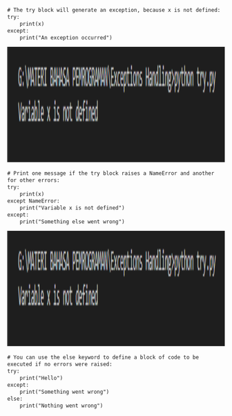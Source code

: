     # The try block will generate an exception, because x is not defined:
    try:
        print(x)
    except:
        print("An exception occurred")
        
<img src="img/try.PNG" alt="img1" width="578" height="267">
    
    # Print one message if the try block raises a NameError and another for other errors:
    try:
        print(x)
    except NameError:
        print("Variable x is not defined")
    except:
        print("Something else went wrong")
    
<img src="img/try.PNG" alt="img1" width="578" height="267">

    # You can use the else keyword to define a block of code to be executed if no errors were raised:
    try:
        print("Hello")
    except:
        print("Something went wrong")
    else:
        print("Nothing went wrong")